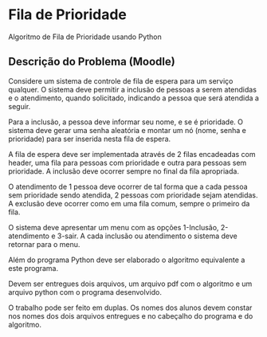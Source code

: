# Fila de Prioridade
Algoritmo de Fila de Prioridade usando Python


## Descrição do Problema (Moodle)
Considere um sistema de controle de fila de espera para um serviço qualquer. O sistema deve permitir a inclusão de pessoas a serem atendidas e o atendimento, quando solicitado, indicando a pessoa que será atendida a seguir. 

Para a inclusão, a pessoa deve informar seu nome, e se é prioridade. O sistema deve gerar uma senha aleatória e montar um nó (nome, senha e prioridade) para ser inserida nesta fila de espera.

A fila de espera deve ser implementada através de 2 filas encadeadas com header, uma fila para pessoas com prioridade e outra para pessoas sem prioridade. A inclusão deve ocorrer sempre no final da fila apropriada.

O atendimento de 1 pessoa deve ocorrer de tal forma que a cada pessoa sem prioridade sendo atendida, 2 pessoas com prioridade sejam atendidas. A exclusão deve ocorrer como em uma fila comum, sempre o primeiro da fila.

O sistema deve apresentar um menu com as opções 1-Inclusão, 2-atendimento e 3-sair. A cada inclusão ou atendimento o sistema deve retornar para o menu.

Além do programa Python deve ser elaborado o algoritmo equivalente a este programa.

Devem ser entregues  dois arquivos, um arquivo pdf com o algoritmo e um arquivo python com o programa desenvolvido.

O trabalho pode ser feito em duplas. Os nomes dos alunos devem constar nos nomes dos dois arquivos entregues e no cabeçalho do programa e do algoritmo.
